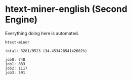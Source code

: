 # htext-miner-english (Second Engine)

Everything doing here is automated.

```
htext-miner

total: 3281/9523 (34.45342854142602%)

job0: 740
job1: 833
job2: 1117
job3: 591
```